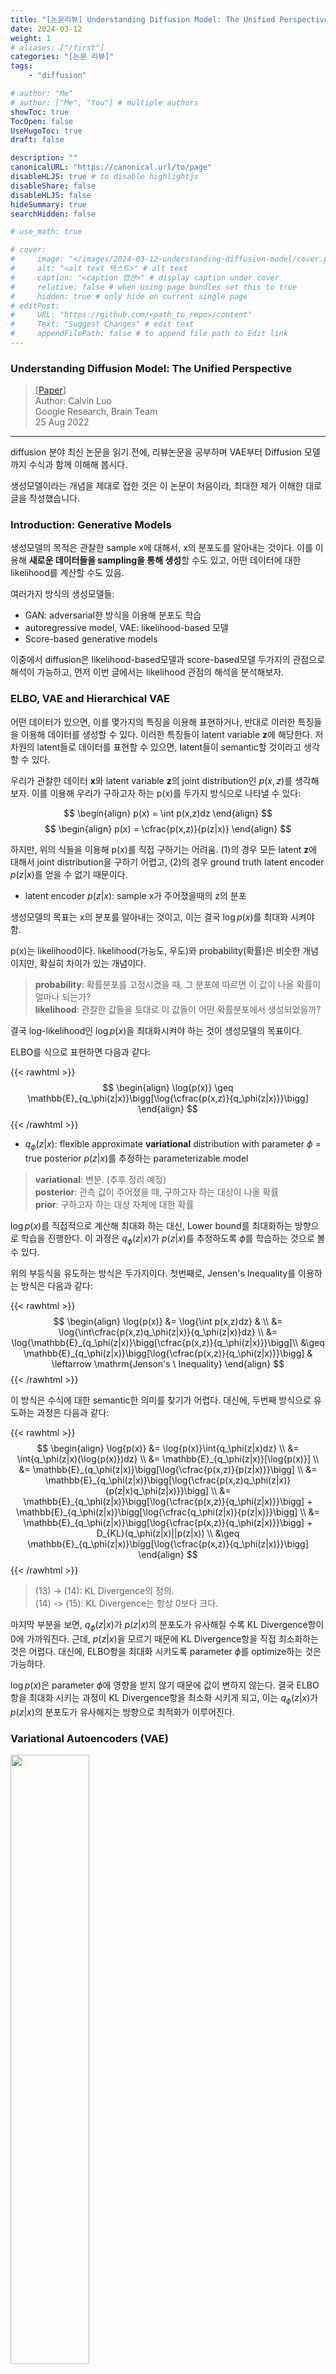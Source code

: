```yaml
---
title: "[논문리뷰] Understanding Diffusion Model: The Unified Perspective"
date: 2024-03-12
weight: 1
# aliases: ["/first"]
categories: "[논문 리뷰]"
tags: 
    - "diffusion"

# author: "Me"
# author: ["Me", "You"] # multiple authors
showToc: true
TocOpen: false
UseHugoToc: true
draft: false

description: ""
canonicalURL: "https://canonical.url/to/page"
disableHLJS: true # to disable highlightjs
disableShare: false
disableHLJS: false
hideSummary: true
searchHidden: false

# use_math: true

# cover:
#     image: "</images/2024-03-12-understanding-diffusion-model/cover.png>" # image path/url
#     alt: "<alt text 텍스트>" # alt text
#     caption: "<caption 캡션>" # display caption under cover
#     relative: false # when using page bundles set this to true
#     hidden: true # only hide on current single page
# editPost:
#     URL: "https://github.com/<path_to_repo>/content"
#     Text: "Suggest Changes" # edit text
#     appendFilePath: false # to append file path to Edit link
---
```

<style>
r { color: Red }
or { color: Orange }
bl { color: Blue }
</style>

### Understanding Diffusion Model: The Unified Perspective  
> [[Paper](https://arxiv.org/abs/2208.11970)]  
> Author: Calvin Luo  
> Google Research, Brain Team  
> 25 Aug 2022
---
diffusion 분야 최신 논문을 읽기 전에, 리뷰논문을 공부하며 VAE부터 Diffusion 모델까지 수식과 함께 이해해 봅시다.  

생성모델이라는 개념을 제대로 접한 것은 이 논문이 처음이라, 최대한 제가 이해한 대로 글을 작성했습니다. 


### Introduction: Generative Models

생성모델의 목적은 관찰한 sample x에 대해서, x의 분포도를 알아내는 것이다. 이를 이용해 **새로운 데이터들을 sampling을 통해 생성**할 수도 있고, 어떤 데이터에 대한 likelihood를 계산할 수도 있음.

여러가지 방식의 생성모델들: 
- GAN: adversarial한 방식을 이용해 분포도 학습
- autoregressive model, VAE: likelihood-based 모델 
- Score-based generative models

이중에서 diffusion은 likelihood-based모델과 score-based모델 두가지의 관점으로 해석이 가능하고, 먼저 이번 글에서는 likelihood 관점의 해석을 분석해보자.  


### ELBO, VAE and Hierarchical VAE

어떤 데이터가 있으면, 이를 몇가지의 특징을 이용해 표현하거나, 반대로 이러한 특징들을 이용해 데이터를 생성할 수 있다. 이러한 특징들이 latent variable **z**에 해당한다. 저차원의 latent들로 데이터를 표현할 수 있으면, latent들이 semantic할 것이라고 생각할 수 있다. 

우리가 관찰한 데이터 **x**와 latent variable **z**의 joint distribution인 $p(x,z)$를 생각해 보자. 이를 이용해 우리가 구하고자 하는 p(x)를 두가지 방식으로 나타낼 수 있다:

$$
\begin{align}
    p(x) = \int p(x,z)dz
\end{align}
$$
$$
\begin{align}
    p(x) = \cfrac{p(x,z)}{p(z|x)}
\end{align}
$$

하지만, 위의 식들을 이용해 p(x)를 직접 구하기는 어려움. (1)의 경우 모든 latent **z**에 대해서 joint distribution을 구하기 어렵고, (2)의 경우 ground truth latent encoder $p(z|x)$를 얻을 수 없기 때문이다.  
 - latent encoder $p(z|x)$: sample x가 주어졌을때의 z의 분포  

생성모델의 목표는 x의 분포를 알아내는 것이고, 이는 결국 $\log{p(x)}$를 최대화 시켜야 함. 

p(x)는 likelihood이다. likelihood(가능도, 우도)와 probability(확률)은 비슷한 개념이지만, 확실히 차이가 있는 개념이다. 

> **probability**: 확률분포를 고정시켰을 때, 그 분포에 따르면 이 값이 나올 확률이 얼마나 되는가?  
> **likelihood**: 관찰한 값들을 토대로 이 값들이 어떤 확률분포에서 생성되었을까?
  
결국 log-likelihood인 $\log{p(x)}$을 최대화시켜야 하는 것이 생성모델의 목표이다. 

ELBO를 식으로 표현하면 다음과 같다: 

{{< rawhtml >}}
$$
\begin{align}
    \log{p(x)} \geq \mathbb{E}_{q_\phi(z|x)}\bigg[\log{\cfrac{p(x,z)}{q_\phi(z|x)}}\bigg]
\end{align}
$$
{{< /rawhtml >}}

- $q_\phi(z|x)$: flexible approximate **variational** distribution with parameter $\phi$ = true posterior $p(z|x)$를 추정하는 parameterizable model
> **variational**: 변분. (추후 정리 예정)   
> **posterior**: 관측 값이 주어졌을 때, 구하고자 하는 대상이 나올 확률   
> **prior**: 구하고자 하는 대상 자체에 대한 확률 

$\log{p(x)}$를 직접적으로 계산해 최대화 하는 대신, Lower bound를 최대화하는 방향으로 학습을 진행한다. 이 과정은 $q_\phi(z|x)$가 $p(z|x)$를 추정하도록 $\phi$를 학습하는 것으로 볼 수 있다. 

위의 부등식을 유도하는 방식은 두가지이다. 첫번째로, Jensen's Inequality를 이용하는 방식은 다음과 같다: 

{{< rawhtml >}}
$$
\begin{align}
    \log{p(x)} &= \log{\int p(x,z)dz} & \\
    &= \log{\int\cfrac{p(x,z)q_\phi(z|x)}{q_\phi(z|x)}dz} \\
    &= \log{\mathbb{E}_{q_\phi(z|x)}\bigg[\cfrac{p(x,z)}{q_\phi(z|x)}}\bigg]\\
    &\geq \mathbb{E}_{q_\phi(z|x)}\bigg[\log{\cfrac{p(x,z)}{q_\phi(z|x)}}\bigg] & \leftarrow \mathrm{Jenson's \ Inequality}
\end{align}
$$
{{< /rawhtml >}}

이 방식은 수식에 대한 semantic한 의미를 찾기가 어렵다. 대신에, 두번째 방식으로 유도하는 과정은 다음과 같다: 

{{< rawhtml >}}
$$
\begin{align}
    \log{p(x)} &= \log{p(x)}\int{q_\phi(z|x)dz} \\ 
    &= \int{q_\phi(z|x)(\log{p(x)})dz} \\ 
    &= \mathbb{E}_{q_\phi(z|x)}[\log{p(x)}] \\ 
    &= \mathbb{E}_{q_\phi(z|x)}\bigg[\log{\cfrac{p(x,z)}{p(z|x)}}\bigg] \\ 
    &= \mathbb{E}_{q_\phi(z|x)}\bigg[\log{\cfrac{p(x,z)q_\phi(z|x)}{p(z|x)q_\phi(z|x)}}\bigg] \\
    &= \mathbb{E}_{q_\phi(z|x)}\bigg[\log{\cfrac{p(x,z)}{q_\phi(z|x)}}\bigg] + \mathbb{E}_{q_\phi(z|x)}\bigg[\log{\cfrac{q_\phi(z|x)}{p(z|x)}}\bigg] \\ 
    &= \mathbb{E}_{q_\phi(z|x)}\bigg[\log{\cfrac{p(x,z)}{q_\phi(z|x)}}\bigg] + D_{KL}(q_\phi(z|x)||p(z|x)) \\ 
    &\geq \mathbb{E}_{q_\phi(z|x)}\bigg[\log{\cfrac{p(x,z)}{q_\phi(z|x)}}\bigg]
\end{align}
$$
{{< /rawhtml >}}

> (13) -> (14): KL Divergence의 정의.  
> (14) -> (15): KL Divergence는 항상 0보다 크다.  

마지막 부분을 보면, $q_\phi(z|x)$가 $p(z|x)$의 분포도가 유사해질 수록 KL Divergence항이 0에 가까워진다. 근데, $p(z|x)$을 모르기 때문에 KL Divergence항을 직접 최소화하는 것은 어렵다. 대신에, ELBO항을 최대화 시키도록 parameter $\phi$를 optimize하는 것은 가능하다. 

$\log{p(x)}$은 parameter $\phi$에 영향을 받지 않기 때문에 값이 변하지 않는다. 결국 ELBO 항을 최대화 시키는 과정이 KL Divergence항을 최소화 시키게 되고, 이는 $q_\phi(z|x)$가 $p(z|x)$의 분포도가 유사해지는 방향으로 최적화가 이루어진다. 

### Variational Autoencoders (VAE)

<img src="/images/diffusion/2024-03-12-understanding-diffusion-model/figure1.png" width="50%"/>

생성모델의 한 종류로, encoder(**$q_\phi(z|x)$**)을 통해 sample data를 latent vector로 변환하고, 이를 다시 decoder(**$p_\theta(x|z)$**)을 통해 본래의 sample data를 복원하는 과정을 통해 학습을 진행한다. 그리고 latent vector을 조절해 decoder을 거쳐 새로운 데이터를 sampling 할 수 있다. 이때, VAE는 ELBO를 직접 최대화하는 방식으로 optimize한다. ELBO항을 정리하면 다음과 같다: 

{{< rawhtml >}}
$$
\begin{align}
    \mathbb{E}_{q_\phi(z|x)}\bigg[\log{\cfrac{p(x,z)}{q_\phi(z|x)}}\bigg] &= \mathbb{E}_{q_\phi(z|x)}\bigg[\log{\cfrac{p_\theta(x|z)p(z)}{q_\phi(z|x)}}\bigg] \\ 
    &= \mathbb{E}_{q_\phi(z|x)}[\log{p_\theta(x|z)}] + \mathbb{E}_{q_\phi(z|x)}\bigg[\log{\cfrac{p(z)}{q_\phi(z|x)}}\bigg] \\ 
    &= \underbrace{\mathbb{E}_{q_\phi(z|x)}[\log{p_\theta(x|z)}]}_{\footnotesize\mathrm{reconstruction \ term}} + \underbrace{D_{KL}(q_\phi(z|x) || p(z))}_{\footnotesize\mathrm{prior \ matching \ term}} 
\end{align}
$$
{{< /rawhtml >}}

> **reconstruction term**: 식 그대로 말로 풀면, "z의 분포가 $q_\phi(z|x)$ 일때의 $p_\theta(x|z)$의 기댓값"이다. 해석해보면 latent vector z로 변환했을 때, 이 값을 이용해 다시 x가 복원이 될 확률에 대한 기댓값이다. 결국, parameter $\phi$는 latent vector z를 잘 생성하도록, parameter $\theta$는 z에서 x로 잘 복원하도록 optimize하는 항으로 볼 수 있다.  
> **prior matching term**: encoder $q_\phi(z|x)$가 latent prior $p(z)$와 얼마나 유사하냐를 의미한다. 이 항을 최소화 시키려면, $q_\phi(z|x)$가 $p(z)$의 분포와 유사하도록 optimize해야 한다. 

위 식에서 볼 수 있듯이, VAE에서는 ELBO를 최대화하는 과정은 reconstruction term을 크게 하고, prior matching term을 작게 하는 parameter $\phi$, $\theta$를 optimize하는 것과 같다. 

VAE는 일반적으로 encoder($q_\phi(z|x)$)은 multivariate Gaussian으로 모델링 하고, prior($p(z)$)은 standard multivariate Gaussian으로 선택한다. 이를 수식으로 나타내면 다음과 같다: 
{{< rawhtml >}}
$$
\begin{align}
    q_\phi(z|x) &= \mathcal{N}(\mathbf{z}; \mathbf{\mu_\phi(x)}, \mathbf{\sigma_\phi^2(x)I}) \\
    p(x) &= \mathcal{N}(z; \mathbf{0}, \mathbf{I})
\end{align}
$$
{{< /rawhtml >}}

이 수식을 이용하면 ELBO의 KL Divergence항은 직접 계산이 가능하고, reconstruction term의 경우 Monte Carlo Estimation을 이용해 계산할 수 있다. 위의 objective 식을 변경하면 다음과 같다:   
{{< rawhtml >}}
$$
\begin{align}
\begin{split}
    \argmax_{\phi, \theta}\mathbb{E}_{q_\phi(z|x)}[\log{p_\theta(x|z)}] - D_{KL}(q_\phi(z|x)\ ||\ p(z)) \\
    \approx \argmax_{\phi, \theta}\sum_{l=1}^L{\log{p_\theta(x|z^{(l)})}} - D_{KL}(q_\phi(z|x)\ ||\ p(z))
\end{split}
\end{align}
$$
{{< /rawhtml >}}  

- ${[z^{(l)}]}_{l=1}^L$: 모든 관측값 $x$에 대해서 분포 $q_\phi(z|x)$에서 sampling된 값 

그런데, 이렇게 stochastic sampling을 이용해 값을 추정하게 되면 미분 불가능하게 되어 backpropagation이 되지 않아 학습이 불가능하다. 이를 해결하기 위해 분포 $q_\phi(z|x)$를 reparameterization trick을 이용해 다음과 같이 deterministic한 함수 식으로 변경하여 사용한다:  
{{< rawhtml >}}
$$
\begin{align}
    \mathbf{z} = \mathbf{\mu_\phi(x)} + \mathbf{\sigma_\phi(x)\ \odot\ \epsilon}\quad\text{with}\  \epsilon\sim\mathcal{N}(\mathbf{\epsilon; 0, I})
\end{align}
$$
{{< /rawhtml >}}

- $\odot$: element-wise product

### Hierarchical Variational Autoencoders (HVAE)

<img src="/images/diffusion/2024-03-12-understanding-diffusion-model/figure2.png" width="80%"/>


VAE에서 확장하여 여러 단계의 latent variable을 갖는 모델이다. 이때 latent variable($z_t$)이 직전 단계의 latent($z_{t-1}$)에만 영향을 받으면 Markovian HVAE (MHVAE)라고 부른다. joint distribution과 posterior을 식으로 나타내면 다음과 같다: 
{{< rawhtml >}}
$$
\begin{align}
    p(x,z_{1:T}) &= p(z_T)p_\theta(x|z_1)\prod_{t=2}^Tp_\theta(z_{t-1}|z_t) \\
    q_\phi(z_{1:T}|x) &= q_\phi(z_1|x)\prod_{t=2}^Tq_\phi(z_t|z_{t-1})
\end{align}
$$
{{< /rawhtml >}}

그렇게 되면 ELBO는 다음과 같이 표현할 수 있다: 
{{< rawhtml >}}
$$
\begin{align}
    \log{p(x)} &= \log{\int{p(x,z_{1:T}})dz_{1:T}} \\
    &= \log{\int{\cfrac{p(x,z_{1:T})q_\phi(z_{1:T}|x)}{q_\phi(z_{1:T}|x)}dz_{1:T}}} \\
    &= \log{\mathbb{E}_{q_\phi(z_{1:T}|x)}\bigg[\cfrac{p(x,z_{1:T})}{q_\phi(z_{1:T}|x)}\bigg]} \\ &\geq \mathbb{E}_{q_\phi(z_{1:T}|x)}\bigg[\log{\cfrac{p(x,z_{1:T})}{q_\phi(z_{1:T}|x)}}\bigg] \\
\end{align}
$$
{{< /rawhtml >}}

### Variational Diffusion Models (VDM)

<img src="/images/diffusion/2024-03-12-understanding-diffusion-model/figure3.png" width="80%"/>

VDM은 위에서 설명한 Markovian HVAE에 세가지 조건이 붙은 모델이다:
- latent의 차원이 data의 차원과 같다 (=shape 같음)
- latent encoder은 linear Gaussian model이다. 
- latent encoder의 Gaussian model의 hyperparameter은 timestep $t$마다 다르며, 최종 latent인 $x_T$는 standard Gaussian분포를 따른다. 

첫번제 제약조건에서, 우리는 이제 original data와 latent를 모두 $x_t$로 표현할 수 있다. $t=0$일때 true data, $t \in [1, T]$이면 latent variable. 또한, 두번째 조건에서 각각의 Gaussian encoder의 평균($\mu_t(x_t) = \sqrt{\alpha_t}x_{t-1}$)과 표준편차($\sum_t{x_t} = (1-\alpha_t)\mathbf{I}$)를 hyperparameter로 설정하거나 learnable parameter로 설정할 수 있다. 세번째 조건에서, 마지막 latent인 $p(x_T)$가 standard Gaussian임을 확인할 수 있다. encoder와 joint distribution을 식으로 표현하면 다음과 같다: 
{{< rawhtml >}}
$$
\begin{align}
    q(x_t|x_{t-1}) &= \mathcal{N}(x_t;\sqrt{\alpha_t}x_{t-1},(1-\alpha_t)\mathbf{I}) \\
    p(x_{0:T}) &= p(x_T)\prod_{t=1}^Tp_\theta(x_{t-1}|x_t) \\
    \text{where}\nonumber \\
    p(x_T) &= \mathcal{N}(x_T;\mathbf{0, I})
\end{align}
$$
{{< /rawhtml >}}

encoder의 경우 parameter $\phi$가 더이상 없기 때문에 학습이 필요하지 않는다. sampling의 경우 Gaussian noise $p(x_T)$에서 $p_\theta(x_{t-1}|x_t)$을 이용해 denoising을 거쳐 $x_0$을 얻을 수 있다. 
HVAE와 마찬가지로, VDM도 ELBO를 최대화함으로써 모델을 최적화할 수 있다: 
{{< rawhtml >}}
$$
\begin{aligned}
    \log{p(x)} &= \log{\int{p(x_{0:T})dx_{1:T}}} \\
    &\cdots \\ 
    &= \underbrace{\mathbb{E}_{q(x_{1}|x_0)}[\log{p_\theta(x_0|x_1)}]}_{\footnotesize\mathrm{reconstruction \ term}} - \underbrace{\mathbb{E}_{q(x_{T-1}|x_0)}[D_{KL}(q(x_T|x_{T-1})\ ||\ p(x_T))]}_{\footnotesize\mathrm{prior \ matching \ term}} \\
    &\qquad- \sum_{t=1}^{T-1}\underbrace{\mathbb{E}_{q(x_{t-1}, x_{t+1}|x_0)}[D_{KL}(q(x_t|x_{t-1})\ ||\ p_\theta(x_t|x_{t+1}))]}_{\footnotesize\mathrm{consistency \ term}} \\
\end{aligned}
$$
{{< /rawhtml >}}  
<details>
<summary style="cursor: pointer;"> 유도과정) </summary>
{{< rawhtml >}}
$$
\begin{aligned}
    \log{p(x)} &= \log{\int{p(x_{0:T})dx_{1:T}}} \\
    &= \log{\int{\cfrac{p(x_{0:T})q(x_{1:T}|x_0)}{q(x_{1:T}|x_0)}dx_{1:T}}} \\
    &= \log{\mathbb{E}_{q(x_{1:T}|x_0)}\bigg[\cfrac{p(x_{0:T})}{q(x_{1:T}|x_0)}\bigg]} \\ 
    &\geq \mathbb{E}_{q(x_{1:T}|x_0)}\bigg[\log{\cfrac{p(x_{0:T})}{q(x_{1:T}|x_0)}}\bigg] \\
    &=\mathbb{E}_{q(x_{1:T}|x_0)}\bigg[\log{\cfrac{p(x_T)\prod_{t=1}^Tp_\theta(x_{t-1}|x_t)}{\prod_{t=1}^Tq(x_t|x_{t-1})}}\bigg] \\
    &= \mathbb{E}_{q(x_{1:T}|x_0)}\bigg[\log{\cfrac{p(x_T)\textcolor{red}{p_\theta(x_0|x_1)}\prod_{t=\textcolor{red}{2}}^Tp_\theta(x_{t-1}|x_t)}{\textcolor{red}{q(x_T|x_{T-1})}\prod_{t=1}^{\textcolor{red}{T-1}}q(x_t|x_{t-1})}}\bigg] \\
    &= \mathbb{E}_{q(x_{1:T}|x_0)}\bigg[\log{\cfrac{p(x_T)p_\theta(x_0|x_1)\prod_{t=1}^{T-1}p_\theta(x_{t}|x_{t+1})}{q(x_T|x_{T-1})\prod_{t=1}^{T-1}q(x_t|x_{t-1})}}\bigg] \\
    &= \mathbb{E}_{q(x_{1:T}|x_0)}\bigg[\log{\cfrac{p(x_T)p_\theta(x_0|x_1)}{q(x_T|x_{T-1})}}\bigg] + \mathbb{E}_{q(x_{1:T}|x_0)}\bigg[\log{\prod_{t=1}^{T-1}\cfrac{p_\theta(x_t|x_{t+1})}{q(x_t|x_{t-1})}}\bigg] \\
    &= \mathbb{E}_{q(x_{1:T}|x_0)}[\log{p_\theta(x_0|x_1)}] + \mathbb{E}_{q(x_{1:T}|x_0)}\bigg[\log{\cfrac{p(x_T)}{q(x_T|x_{T-1})}}\bigg] + \mathbb{E}_{q(x_{1:T}|x_0)}\bigg[\sum_{t=1}^{T-1}\log{\cfrac{p_\theta(x_t|x_{t+1})}{q(x_t|x_{t-1})}}\bigg] \\
    &= \mathbb{E}_{q(x_{1:T}|x_0)}[\log{p_\theta(x_0|x_1)}] + \mathbb{E}_{q(x_{1:T}|x_0)}\bigg[\log{\cfrac{p(x_T)}{q(x_T|x_{T-1})}}\bigg] + \sum_{t=1}^{T-1}\mathbb{E}_{q(x_{1:T}|x_0)}\bigg[\log{\cfrac{p_\theta(x_t|x_{t+1})}{q(x_t|x_{t-1})}}\bigg] \\
    &= \mathbb{E}_{q(x_{1:T}|x_0)}[\log{p_\theta(x_0|x_1)}] + \mathbb{E}_{q(x_{T-1}, x_T|x_0)}\bigg[\log{\cfrac{p(x_T)}{q(x_T|x_{T-1})}}\bigg] + \sum_{t=1}^{T-1}\mathbb{E}_{q(x_{t-1}, x_t, x_{t+1}|x_0)}\bigg[\log{\cfrac{p_\theta(x_t|x_{t+1})}{q(x_t|x_{t-1})}}\bigg] \\
    &= \underbrace{\mathbb{E}_{q(x_{1}|x_0)}[\log{p_\theta(x_0|x_1)}]}_{\footnotesize\mathrm{reconstruction \ term}} - \underbrace{\mathbb{E}_{q(x_{T-1}|x_0)}[D_{KL}(q(x_T|x_{T-1})\ ||\ p(x_T))]}_{\footnotesize\mathrm{prior \ matching \ term}} \\
    &\qquad- \sum_{t=1}^{T-1}\underbrace{\mathbb{E}_{q(x_{t-1}, x_{t+1}|x_0)}[D_{KL}(q(x_t|x_{t-1})\ ||\ p_\theta(x_t|x_{t+1}))]}_{\footnotesize\mathrm{consistency \ term}} \\
\end{aligned}
$$
{{< /rawhtml >}} 
</details>

> reconstruction term: 첫번째 latent decoder의 log-probability  
> prior matching term: 마지막 latent encoder와 Gaussian 분포의 유사도. parameter가 없기 때문에 학습되지 않고, optimal할 경우 이 값은 0이다.  
> consistency term: $x_{t-1}$에서의 encoder와 $x_{t+1}$에서의 decoder의 분포도가 같아지도록 학습해야 $D_{KL} \rightarrow 0$으로 수렴한다. 

<img src="/images/diffusion/2024-03-12-understanding-diffusion-model/figure4.png" width="80%"/>

consistency term을 그림으로 위와 같이 나타낼 수 있다. 핑크색 encoder와 초록색 decoder가 같은 $x_t$분포도를 가질 수 있도록 학습하는 것이 이 term을 최소화시킬 수 있다. 또한 ELBO 식 전체에서 다른 두개의 term에 비해 consistency term의 비중이 매우 크기 때문에, 이 값을 줄이는 것이 핵심이고, ELBO를 최대화 시키게 된다. 

그런데, 위와 같이 두개의 random variable($x_{t-1}, x_{t+1}$)을 이용해서 consistency term을 나타내면 이를 이용해 최적화한 ELBO가 suboptimal하게 될 수 있다. 그래서 ELBO식을 하나의 random variable을 이용해서 나타내보자. encoder $q(x_t|x_{t-1})$은 Markov property에 의해 $q(x_t|x_{t-1}, x_0)$으로 나타낼 수 있고, 이 식은 Bayes rule을 이용해 다음과 같이 변경할 수 있다:  
{{< rawhtml >}}
$$
\begin{aligned}
    q(x_t|x_{t-1}, x_0) = \cfrac{q(x_{t-1}|x_t,x_0)q(x_t|x_0)}{q(x_{t-1}|x_0)}
\end{aligned}
$$
{{< /rawhtml >}}  

이를 이용해 ELBO를 다음과 같이 나타낼 수 있다:  
{{< rawhtml >}}
$$
\begin{aligned}
    \log{p(x)} 
    &\geq \mathbb{E}_{q(x_{1:T}|x_0)}\bigg[\log{\cfrac{p(x_{0:T})}{q(x_{1:T}|x_0)}}\bigg] \\
    &\cdots \\
    &= \underbrace{\mathbb{E}_{q(x_{1}|x_0)}[\log{p_\theta(x_0|x_1)}]}_{\footnotesize\mathrm{reconstruction \ term}} - \underbrace{[D_{KL}(q(x_T|x_0)\ ||\ p(x_T))]}_{\footnotesize\mathrm{prior \ matching \ term}} \\
    &\qquad- \sum_{t=1}^{T-1}\underbrace{\mathbb{E}_{q(x_t|x_0)}[D_{KL}(q(x_{t-1}|x_t,x_0)\ ||\ p_\theta(x_{t-1}|x_t))]}_{\footnotesize\mathrm{denoising \ term}} \\
\end{aligned}
$$
{{< /rawhtml >}} 
<details>
<summary style="cursor: pointer;"> 유도과정) </summary>
{{< rawhtml >}}
$$
\begin{aligned}
    \log{p(x)} 
    &\geq \mathbb{E}_{q(x_{1:T}|x_0)}\bigg[\log{\cfrac{p(x_{0:T})}{q(x_{1:T}|x_0)}}\bigg] \\
    &=\mathbb{E}_{q(x_{1:T}|x_0)}\bigg[\log{\cfrac{p(x_T)\prod_{t=1}^Tp_\theta(x_{t-1}|x_t)}{\prod_{t=1}^Tq(x_t|x_{t-1})}}\bigg] \\
    &= \mathbb{E}_{q(x_{1:T}|x_0)}\bigg[\log{\cfrac{p(x_T)p_\theta(x_0|x_1)\prod_{t=2}^Tp_\theta(x_{t-1}|x_t)}{q(x_1|x_0)\prod_{t=2}^{T}q(x_t|x_{t-1})}}\bigg] \\
    &= \mathbb{E}_{q(x_{1:T}|x_0)}\bigg[\log{\cfrac{p(x_T)p_\theta(x_0|x_1)\prod_{t=2}^Tp_\theta(x_{t-1}|x_t)}{q(x_1|x_0)\prod_{t=2}^{T}q(x_t|x_{t-1}, x_0)}}\bigg] \\
    &= \mathbb{E}_{q(x_{1:T}|x_0)}\bigg[\log{\cfrac{p(x_T)p_\theta(x_0|x_1)}{q(x_1|x_0)}} + \log{\prod_{t=2}^{T}\cfrac{p_\theta(x_{t-1}|x_t)}{q(x_t|x_{t-1}, x_0)}}\bigg] \\
    &= \mathbb{E}_{q(x_{1:T}|x_0)}\Bigg[\log{\cfrac{p(x_T)p_\theta(x_0|x_1)}{q(x_1|x_0)}} + \log{\prod_{t=2}^{T}\cfrac{p_\theta(x_{t-1}|x_t)}{\tiny\cfrac{q(x_{t-1}|x_t,x_0)q(x_t|x_0)}{q(x_{t-1}|x_0)}}}\Bigg] \\
    &= \mathbb{E}_{q(x_{1:T}|x_0)}\bigg[\log{\cfrac{p(x_T)p_\theta(x_0|x_1)}{q(x_1|x_0)}} + \log{\prod_{t=2}^{T}\cfrac{p_\theta(x_{t-1}|x_t)q(x_{t-1}|x_0)}{q(x_{t-1}|x_t,x_0)q(x_t|x_0)}}\bigg] \\
    &= \mathbb{E}_{q(x_{1:T}|x_0)}\bigg[\log{\cfrac{p(x_T)p_\theta(x_0|x_1)}{q(x_1|x_0)}} + \log{\prod_{t=2}^{T}\cfrac{p_\theta(x_{t-1}|x_t)}{q(x_{t-1}|x_t,x_0)}} + \log{\prod_{t=2}^{T}\cfrac{q(x_{t-1}|x_0)}{q(x_t|x_0)}}\bigg]\\
    &= \mathbb{E}_{q(x_{1:T}|x_0)}\bigg[\log{\cfrac{p(x_T)p_\theta(x_0|x_1)}{q(x_1|x_0)}} + \log{\prod_{t=2}^{T}\cfrac{p_\theta(x_{t-1}|x_t)}{q(x_{t-1}|x_t,x_0)}} + \log{\cfrac{q(x_1|x_0)}{q(x_T|x_0)}}\bigg]\\
    &= \mathbb{E}_{q(x_{1:T}|x_0)}\bigg[\log{\cfrac{p(x_T)p_\theta(x_0|x_1)}{q(x_T|x_0)}} + \sum_{t=2}^{T}\log{\cfrac{p_\theta(x_{t-1}|x_t)}{q(x_{t-1}|x_t,x_0)}} \bigg]\\
    &= \mathbb{E}_{q(x_{1:T}|x_0)}[\log{p_\theta(x_0|x_1)}] + \mathbb{E}_{q(x_{1:T}|x_0)}[\log{\cfrac{p(x_T)}{q(x_T|x_0)}}] + \sum_{t=2}^{T}\mathbb{E}_{q(x_t, x_{t-1}|x_0)}\bigg[\log{\cfrac{p_\theta(x_{t-1}|x_t)}{q(x_{t-1}|x_t,x_0)}}\bigg]\\
    &= \mathbb{E}_{q(x_{1:T}|x_0)}[\log{p_\theta(x_0|x_1)}] + \mathbb{E}_{q(x_T|x_0)}[\log{\cfrac{p(x_T)}{q(x_T|x_0)}}] + \sum_{t=2}^{T}\mathbb{E}_{q(x_t, x_{t-1}|x_0)}\bigg[\log{\cfrac{p_\theta(x_{t-1}|x_t)}{q(x_{t-1}|x_t,x_0)}}\bigg]\\
    &= \underbrace{\mathbb{E}_{q(x_{1}|x_0)}[\log{p_\theta(x_0|x_1)}]}_{\footnotesize\mathrm{reconstruction \ term}} - \underbrace{[D_{KL}(q(x_T|x_0)\ ||\ p(x_T))]}_{\footnotesize\mathrm{prior \ matching \ term}} \\
    &\qquad- \sum_{t=1}^{T-1}\underbrace{\mathbb{E}_{q(x_t|x_0)}[D_{KL}(q(x_{t-1}|x_t,x_0)\ ||\ p_\theta(x_{t-1}|x_t))]}_{\footnotesize\mathrm{denoising \ term}} \\
\end{aligned}
$$
{{< /rawhtml >}} 
</details>

> reconstruction term, prior matching term: 위에서 설명한 것과 같음.  
> denoising term: ground truth denoising transition step $q(x_{t-1}|x_t, x_0)$과 유사해지도록 $p_\theta(x_{t-1}|x_t)$를 학습시켜야함.

결국 ELBO를 최대화하기 위해서는 denoising term을 최소화해야 한다. 이때, q는 원래 encoder이다. 그래서 true $q(x_{t-1}|x_t, x_0)$을 바로 알지는 못하지만, 위에서 사용한 Bayes rule을 이용하여 다시 식을 다음과 같이 바꾸어준다: 
{{< rawhtml >}}
$$
\begin{aligned}
    q(x_{t-1}|x_t, x_0) = \cfrac{q(x_t|x_{t-1},x_0)q(x_{t-1}|x_0)}{q(x_t|x_0)} = \cfrac{q(x_t|x_{t-1})q(x_{t-1}|x_0)}{q(x_t|x_0)}
\end{aligned}
$$
{{< /rawhtml >}}  

$q(x_t|x_{t-1})$은 위에서 설명했듯이 $\mathcal{N}(x_t;\sqrt{\alpha_t}x_{t-1},(1-\alpha_t)\mathbf{I})$로 나타낼 수 있고, $q(x_{t-1}|x_0)$, $q(x_t|x_0)$은 식을 변형해서 다음과 같이 나타낼 수 있다:  
{{< rawhtml >}}
$$
\begin{aligned}
    x_t &= \sqrt{\alpha_t}x_{t-1} + \sqrt{1-\alpha_t}\epsilon_{t-1}^* \\
    &\cdots \\
    &=\sqrt{\bar\alpha_t}x_0 + \sqrt{1-\bar\alpha_t}\epsilon_0 \\
    &\sim\mathcal{N}(x_t;\sqrt{\bar\alpha_t}x_0 ,(1-\bar\alpha_t)\mathbf{I})
\end{aligned}
$$
{{< /rawhtml >}}   

- $[\epsilon_t^*, \epsilon_t]_{t=1}^T \sim\mathcal{N}(\epsilon;\mathbf{0},\mathbf{I})$
<details>
<summary style="cursor: pointer;"> 유도과정) </summary>
{{< rawhtml >}}
$$
\begin{aligned}
    x_t &= \sqrt{\alpha_t}x_{t-1} + \sqrt{1-\alpha_t}\epsilon_{t-1}^* \\
    &\cdots \\
    &=\sqrt{\bar\alpha_t}x_0 + \sqrt{1-\bar\alpha_t}\epsilon_0 \\
    &\sim\mathcal{N}(x_t;\sqrt{\bar\alpha_t}x_0 ,(1-\bar\alpha_t)\mathbf{I})
\end{aligned}
$$
{{< /rawhtml >}}   
</details>

위에서 구한 식들을 이용해 $q(x_{t-1}|x_t, x_0)$에 대입하면 다음과 같다:  
{{< rawhtml >}}
$$
\begin{aligned}
    q(x_{t-1}|x_t, x_0) &= \cfrac{q(x_t|x_{t-1},x_0)q(x_{t-1}|x_0)}{q(x_t|x_0)} \\
    &= \cfrac{\mathcal{N}(x_t;\sqrt{\alpha_t}x_{t-1},(1-\alpha_t)\mathbf{I})\mathcal{N}(x_{t-1};\sqrt{\bar\alpha_{t-1}}x_0 ,(1-\bar\alpha_{t-1})\mathbf{I})}{\mathcal{N}(x_t;\sqrt{\bar\alpha_t}x_0 ,(1-\bar\alpha_t)\mathbf{I})} \\ 
    &\propto\cdots \\
    &\propto \mathcal{N}(x_{t-1};\underbrace{\cfrac{\sqrt{\alpha_t}(1-\bar\alpha_{t-1})x_t + \sqrt{\bar\alpha_{t-1}}(1-\alpha_t)x_0}{1-\bar\alpha_t}}_{\mu_q(x_t,x_0)},\underbrace{\cfrac{(1-\alpha_t)(1-\bar\alpha_{t-1})}{1-\bar\alpha_t}\mathbf{I}}_{\sum_q(t)})
\end{aligned}
$$
{{< /rawhtml >}}  

<details>
<summary style="cursor: pointer;"> 유도과정) </summary>
{{< rawhtml >}}
$$
\begin{aligned}
    q(x_{t-1}|x_t, x_0) &= \cfrac{q(x_t|x_{t-1},x_0)q(x_{t-1}|x_0)}{q(x_t|x_0)} \\
    &= \cfrac{\mathcal{N}(x_t;\sqrt{\alpha_t}x_{t-1},(1-\alpha_t)\mathbf{I})\mathcal{N}(x_{t-1};\sqrt{\bar\alpha_{t-1}}x_0 ,(1-\bar\alpha_{t-1})\mathbf{I})}{\mathcal{N}(x_t;\sqrt{\bar\alpha_t}x_0 ,(1-\bar\alpha_t)\mathbf{I})} \\ 
    &\propto\cdots \\
    &\propto \mathcal{N}(x_{t-1};\underbrace{\cfrac{\sqrt{\alpha_t}(1-\bar\alpha_{t-1})x_t + \sqrt{\bar\alpha_{t-1}}(1-\alpha_t)x_0}{1-\bar\alpha_t}}_{\mu_q(x_t,x_0)},\underbrace{\cfrac{(1-\alpha_t)(1-\bar\alpha_{t-1})}{1-\bar\alpha_t}\mathbf{I}}_{\sum_q(t)})
\end{aligned}
$$
{{< /rawhtml >}}   
</details>  

위의 식에서 볼 수 있듯이, ground truth decoder도 Gaussian 형태로 표현할 수 있다는 것을 알 수 있다. 이를 이용해 $p_\theta(x_{t-1}|x_t)$도 Gaussian 분포를 따르도록 다음과 같이 모델링해 학습을 진행한다: 

{{< rawhtml >}}
$$
\begin{aligned}
    p_\theta(x_{t-1}|x_t) \sim \mathcal{N}(x_{t-1};\mu_\theta(x_t, t),\sigma_q^2(x)\mathbf{I})
\end{aligned}
$$
{{< /rawhtml >}}  



